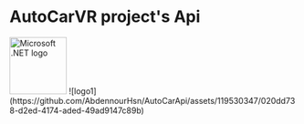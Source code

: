 # AutoCarVR project's Api
 
<img src="https://github.com/AbdennourHsn/AutoCarApi/assets/119530347/c9e65971-5547-49d4-90a2-107169098b11" alt="Microsoft .NET logo" width="100">
![logo1](https://github.com/AbdennourHsn/AutoCarApi/assets/119530347/020dd738-d2ed-4174-aded-49ad9147c89b)
